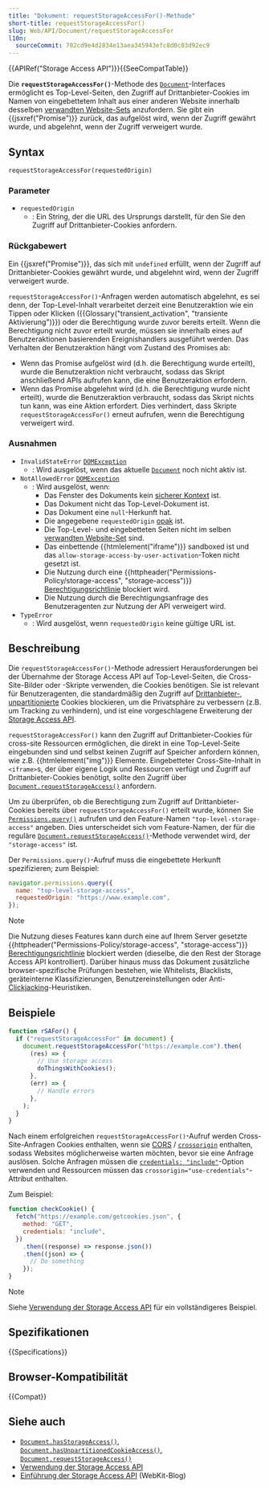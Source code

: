 ```yaml
---
title: "Dokument: requestStorageAccessFor()-Methode"
short-title: requestStorageAccessFor()
slug: Web/API/Document/requestStorageAccessFor
l10n:
  sourceCommit: 702cd9e4d2834e13aea345943efc8d0c03d92ec9
---
```


{{APIRef("Storage Access API")}}{{SeeCompatTable}}

Die **`requestStorageAccessFor()`**-Methode des [`Document`](/de/docs/Web/API/Document)-Interfaces ermöglicht es Top-Level-Seiten, den Zugriff auf Drittanbieter-Cookies im Namen von eingebettetem Inhalt aus einer anderen Website innerhalb desselben [verwandten Website-Sets](/de/docs/Web/API/Storage_Access_API/Related_website_sets) anzufordern. Sie gibt ein {{jsxref("Promise")}} zurück, das aufgelöst wird, wenn der Zugriff gewährt wurde, und abgelehnt, wenn der Zugriff verweigert wurde.

## Syntax

```js-nolint
requestStorageAccessFor(requestedOrigin)
```

### Parameter

- `requestedOrigin`
  - : Ein String, der die URL des Ursprungs darstellt, für den Sie den Zugriff auf Drittanbieter-Cookies anfordern.

### Rückgabewert

Ein {{jsxref("Promise")}}, das sich mit `undefined` erfüllt, wenn der Zugriff auf Drittanbieter-Cookies gewährt wurde, und abgelehnt wird, wenn der Zugriff verweigert wurde.

`requestStorageAccessFor()`-Anfragen werden automatisch abgelehnt, es sei denn, der Top-Level-Inhalt verarbeitet derzeit eine Benutzeraktion wie ein Tippen oder Klicken ({{Glossary("transient_activation", "transiente Aktivierung")}}) oder die Berechtigung wurde zuvor bereits erteilt. Wenn die Berechtigung nicht zuvor erteilt wurde, müssen sie innerhalb eines auf Benutzeraktionen basierenden Ereignishandlers ausgeführt werden. Das Verhalten der Benutzeraktion hängt vom Zustand des Promises ab:

- Wenn das Promise aufgelöst wird (d.h. die Berechtigung wurde erteilt), wurde die Benutzeraktion nicht verbraucht, sodass das Skript anschließend APIs aufrufen kann, die eine Benutzeraktion erfordern.
- Wenn das Promise abgelehnt wird (d.h. die Berechtigung wurde nicht erteilt), wurde die Benutzeraktion verbraucht, sodass das Skript nichts tun kann, was eine Aktion erfordert. Dies verhindert, dass Skripte `requestStorageAccessFor()` erneut aufrufen, wenn die Berechtigung verweigert wird.

### Ausnahmen

- `InvalidStateError` [`DOMException`](/de/docs/Web/API/DOMException)
  - : Wird ausgelöst, wenn das aktuelle [`Document`](/de/docs/Web/API/Document) noch nicht aktiv ist.
- `NotAllowedError` [`DOMException`](/de/docs/Web/API/DOMException)
  - : Wird ausgelöst, wenn:
    - Das Fenster des Dokuments kein [sicherer Kontext](/de/docs/Web/Security/Secure_Contexts) ist.
    - Das Dokument nicht das Top-Level-Dokument ist.
    - Das Dokument eine `null`-Herkunft hat.
    - Die angegebene `requestedOrigin` [opak](https://html.spec.whatwg.org/multipage/browsers.html#concept-origin-opaque) ist.
    - Die Top-Level- und eingebetteten Seiten nicht im selben [verwandten Website-Set](/de/docs/Web/API/Storage_Access_API/Related_website_sets) sind.
    - Das einbettende {{htmlelement("iframe")}} sandboxed ist und das `allow-storage-access-by-user-activation`-Token nicht gesetzt ist.
    - Die Nutzung durch eine {{httpheader("Permissions-Policy/storage-access", "storage-access")}} [Berechtigungsrichtlinie](/de/docs/Web/HTTP/Guides/Permissions_Policy) blockiert wird.
    - Die Nutzung durch die Berechtigungsanfrage des Benutzeragenten zur Nutzung der API verweigert wird.
- `TypeError`
  - : Wird ausgelöst, wenn `requestedOrigin` keine gültige URL ist.

## Beschreibung

Die `requestStorageAccessFor()`-Methode adressiert Herausforderungen bei der Übernahme der Storage Access API auf Top-Level-Seiten, die Cross-Site-Bilder oder -Skripte verwenden, die Cookies benötigen. Sie ist relevant für Benutzeragenten, die standardmäßig den Zugriff auf [Drittanbieter-](/de/docs/Web/Privacy/Guides/Third-party_cookies), [unpartitionierte](/de/docs/Web/API/Storage_Access_API#unpartitioned_versus_partitioned_cookies) Cookies blockieren, um die Privatsphäre zu verbessern (z.B. um Tracking zu verhindern), und ist eine vorgeschlagene Erweiterung der [Storage Access API](/de/docs/Web/API/Storage_Access_API).

`requestStorageAccessFor()` kann den Zugriff auf Drittanbieter-Cookies für cross-site Ressourcen ermöglichen, die direkt in eine Top-Level-Seite eingebunden sind und selbst keinen Zugriff auf Speicher anfordern können, wie z.B. {{htmlelement("img")}} Elemente. Eingebetteter Cross-Site-Inhalt in `<iframe>`s, der über eigene Logik und Ressourcen verfügt und Zugriff auf Drittanbieter-Cookies benötigt, sollte den Zugriff über [`Document.requestStorageAccess()`](/de/docs/Web/API/Document/requestStorageAccess) anfordern.

Um zu überprüfen, ob die Berechtigung zum Zugriff auf Drittanbieter-Cookies bereits über `requestStorageAccessFor()` erteilt wurde, können Sie [`Permissions.query()`](/de/docs/Web/API/Permissions/query) aufrufen und den Feature-Namen `"top-level-storage-access"` angeben. Dies unterscheidet sich vom Feature-Namen, der für die reguläre [`Document.requestStorageAccess()`](/de/docs/Web/API/Document/requestStorageAccess)-Methode verwendet wird, der `"storage-access"` ist.

Der `Permissions.query()`-Aufruf muss die eingebettete Herkunft spezifizieren; zum Beispiel:

```js
navigator.permissions.query({
  name: "top-level-storage-access",
  requestedOrigin: "https://www.example.com",
});
```

> [!NOTE]
> Die Nutzung dieses Features kann durch eine auf Ihrem Server gesetzte {{httpheader("Permissions-Policy/storage-access", "storage-access")}} [Berechtigungsrichtlinie](/de/docs/Web/HTTP/Guides/Permissions_Policy) blockiert werden (dieselbe, die den Rest der Storage Access API kontrolliert). Darüber hinaus muss das Dokument zusätzliche browser-spezifische Prüfungen bestehen, wie Whitelists, Blacklists, geräteinterne Klassifizierungen, Benutzereinstellungen oder Anti-[Clickjacking](/de/docs/Web/Security/Attacks/Clickjacking)-Heuristiken.

## Beispiele

```js
function rSAFor() {
  if ("requestStorageAccessFor" in document) {
    document.requestStorageAccessFor("https://example.com").then(
      (res) => {
        // Use storage access
        doThingsWithCookies();
      },
      (err) => {
        // Handle errors
      },
    );
  }
}
```

Nach einem erfolgreichen `requestStorageAccessFor()`-Aufruf werden Cross-Site-Anfragen Cookies enthalten, wenn sie [CORS](/de/docs/Web/HTTP/Guides/CORS) / [`crossorigin`](/de/docs/Web/HTML/Attributes/crossorigin) enthalten, sodass Websites möglicherweise warten möchten, bevor sie eine Anfrage auslösen. Solche Anfragen müssen die [`credentials: "include"`](/de/docs/Web/API/RequestInit#credentials)-Option verwenden und Ressourcen müssen das `crossorigin="use-credentials"`-Attribut enthalten.

Zum Beispiel:

```js
function checkCookie() {
  fetch("https://example.com/getcookies.json", {
    method: "GET",
    credentials: "include",
  })
    .then((response) => response.json())
    .then((json) => {
      // Do something
    });
}
```

> [!NOTE]
> Siehe [Verwendung der Storage Access API](/de/docs/Web/API/Storage_Access_API/Using) für ein vollständigeres Beispiel.

## Spezifikationen

{{Specifications}}

## Browser-Kompatibilität

{{Compat}}

## Siehe auch

- [`Document.hasStorageAccess()`](/de/docs/Web/API/Document/hasStorageAccess), [`Document.hasUnpartitionedCookieAccess()`](/de/docs/Web/API/Document/hasUnpartitionedCookieAccess), [`Document.requestStorageAccess()`](/de/docs/Web/API/Document/requestStorageAccess)
- [Verwendung der Storage Access API](/de/docs/Web/API/Storage_Access_API/Using)
- [Einführung der Storage Access API](https://webkit.org/blog/8124/introducing-storage-access-api/) (WebKit-Blog)
